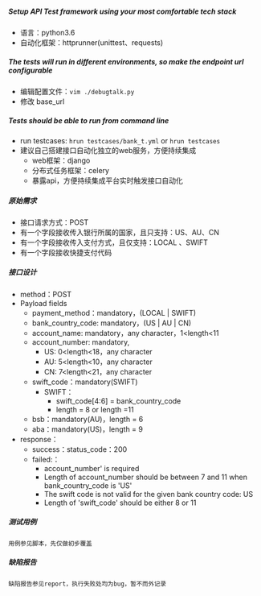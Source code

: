 ##### Setup API Test framework using your most comfortable tech stack
- 语言：python3.6
- 自动化框架：httprunner(unittest、requests)

##### The tests will run in different environments, so make the endpoint url configurable
- 编辑配置文件：`vim ./debugtalk.py`
- 修改 base_url

##### Tests should be able to run from command line
- run testcases: `hrun testcases/bank_t.yml` or `hrun testcases`
- 建议自己搭建接口自动化独立的web服务，方便持续集成
    - web框架：django
    - 分布式任务框架：celery
    - 暴露api，方便持续集成平台实时触发接口自动化
##### 原始需求
- 接口请求方式：POST
- 有一个字段接收传入银行所属的国家，且只支持：US、AU、CN
- 有一个字段接收传入支付方式，且仅支持：LOCAL 、SWIFT
- 有一个字段接收快捷支付代码
##### 接口设计
- method：POST
- Payload fields
    - payment_method：mandatory，(LOCAL | SWIFT)
    - bank_country_code:  mandatory，(US | AU | CN)
    - account_name:  mandatory，any character，1<length<11
    - account_number: mandatory,
        - US: 0<length<18，any character
        - AU: 5<length<10，any character
        - CN: 7<length<21，any character
    - swift_code：mandatory(SWIFT)
        - SWIFT：
            - swift_code[4:6] = bank_country_code
            - length = 8 or length =11
    - bsb：mandatory(AU)，length = 6
    - aba：mandatory(US)，length = 9
- response：
    - success：status_code：200
    - failed:：
        - account_number' is required
        - Length of account_number should be between 7 and 11 when bank_country_code is 'US'
        - The swift code is not valid for the given bank country code: US
        - Length of 'swift_code' should be either 8 or 11

##### 测试用例
`用例参见脚本，先仅做初步覆盖`
##### 缺陷报告
`缺陷报告参见report，执行失败处均为bug，暂不而外记录`

